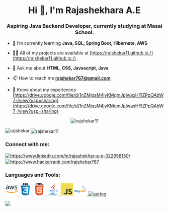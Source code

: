 <h1 align="center">Hi 👋, I'm Rajashekhara A.E</h1>
<h3 align="center">Aspiring Java Backend Developer, currently studying at Masai School.</h3>

- 🌱 I’m currently learning **Java, SQL, Spring Boot, Hibernate, AWS**

- 👨‍💻 All of my projects are available at [https://rajshekar11.github.io./](https://rajshekar11.github.io./)

- 💬 Ask me about **HTML, CSS, Javascript, Java**

- 📫 How to reach me **rajshekar767@gmail.com**

- 📄 Know about my experiences [https://drive.google.com/file/d/1nZMjqsM4jyKMqmJpIwaxHFlZPpQAbW7-/view?usp=sharing](https://drive.google.com/file/d/1nZMjqsM4jyKMqmJpIwaxHFlZPpQAbW7-/view?usp=sharing)

<p align="center"> <img src="https://komarev.com/ghpvc/?username=rajshekar11&label=Profile%20views&color=0e75b6&style=flat" alt="rajshekar11" /> </p>

<p><img align="left"  src="https://github-readme-stats.vercel.app/api/top-langs?username=rajshekar11&show_icons=true&locale=en&layout=compact" alt="rajshekar" /></p>

<p>&nbsp;<img align="center" src="https://github-readme-stats.vercel.app/api?username=rajshekar11&show_icons=true&locale=en" alt="rajshekar11" /></p>

<h3 align="left">Connect with me:</h3>
<p align="left">
<a href="https://linkedin.com/in/https://www.linkedin.com/in/rajashekhar-a-e-322958150/" target="blank"><img align="center" src="https://raw.githubusercontent.com/rahuldkjain/github-profile-readme-generator/master/src/images/icons/Social/linked-in-alt.svg" alt="https://www.linkedin.com/in/rajashekhar-a-e-322958150/" height="30" width="40" /></a>
  <a href="https://www.hackerrank.com/https://www.hackerrank.com/rajshekar767" target="blank"><img align="center" src="https://raw.githubusercontent.com/rahuldkjain/github-profile-readme-generator/master/src/images/icons/Social/hackerrank.svg" alt="https://www.hackerrank.com/rajshekar767" height="30" width="40" /></a>
</p>




<h3 align="left">Languages and Tools:</h3>
<p align="left"> <a href="https://aws.amazon.com" target="_blank" rel="noreferrer"> <img src="https://raw.githubusercontent.com/devicons/devicon/master/icons/amazonwebservices/amazonwebservices-original-wordmark.svg" alt="aws" width="40" height="40"/> </a> <a href="https://www.w3schools.com/css/" target="_blank" rel="noreferrer"> <img src="https://raw.githubusercontent.com/devicons/devicon/master/icons/css3/css3-original-wordmark.svg" alt="css3" width="40" height="40"/> </a> <a href="https://www.w3.org/html/" target="_blank" rel="noreferrer"> <img src="https://raw.githubusercontent.com/devicons/devicon/master/icons/html5/html5-original-wordmark.svg" alt="html5" width="40" height="40"/> </a> <a href="https://www.java.com" target="_blank" rel="noreferrer"> <img src="https://raw.githubusercontent.com/devicons/devicon/master/icons/java/java-original.svg" alt="java" width="40" height="40"/> </a> <a href="https://developer.mozilla.org/en-US/docs/Web/JavaScript" target="_blank" rel="noreferrer"> <img src="https://raw.githubusercontent.com/devicons/devicon/master/icons/javascript/javascript-original.svg" alt="javascript" width="40" height="40"/> </a> <a href="https://www.mysql.com/" target="_blank" rel="noreferrer"> <img src="https://raw.githubusercontent.com/devicons/devicon/master/icons/mysql/mysql-original-wordmark.svg" alt="mysql" width="40" height="40"/> </a> <a href="https://spring.io/" target="_blank" rel="noreferrer"> <img src="https://www.vectorlogo.zone/logos/springio/springio-icon.svg" alt="spring" width="40" height="40"/> </a> </p>

<a href="https://git.io/streak-stats"><img src="https://github-readme-streak-stats.herokuapp.com?user=rajshekar11&theme=merko"/></a>


